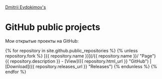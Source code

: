 ﻿[Dmitrii Evdokimov's](/)

GitHub public projects 
======================

Мои открытые проекты на GitHub:

{% for repository in site.github.public_repositories %}
  {% unless repository.fork %}
[{{ repository.name }}](/{{ repository.name }}/ "Page")  
{{ repository.description }} - [View]({{ repository.html_url }} "GitHub") | [Download]({{ repository.releases_url }} "Releases")
  {% endunless %}
{% endfor %}
